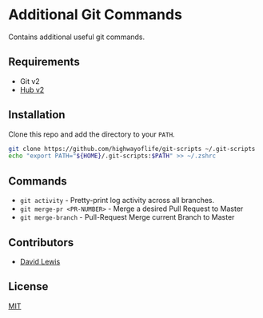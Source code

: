 Additional Git Commands
=======================

Contains additional useful git commands.

Requirements
------------

* Git v2
* [Hub v2](https://hub.github.com/)

Installation
------------

Clone this repo and add the directory to your `PATH`.

```sh
git clone https://github.com/highwayoflife/git-scripts ~/.git-scripts
echo "export PATH="${HOME}/.git-scripts:$PATH" >> ~/.zshrc
```

Commands
--------

* `git activity` - Pretty-print log activity across all branches.
* `git merge-pr <PR-NUMBER>` - Merge a desired Pull Request to Master
* `git merge-branch` - Pull-Request Merge current Branch to Master

Contributors
------------

* [David Lewis](https://github.com/highwayoflife)

License
-------

[MIT](LICENSE)

